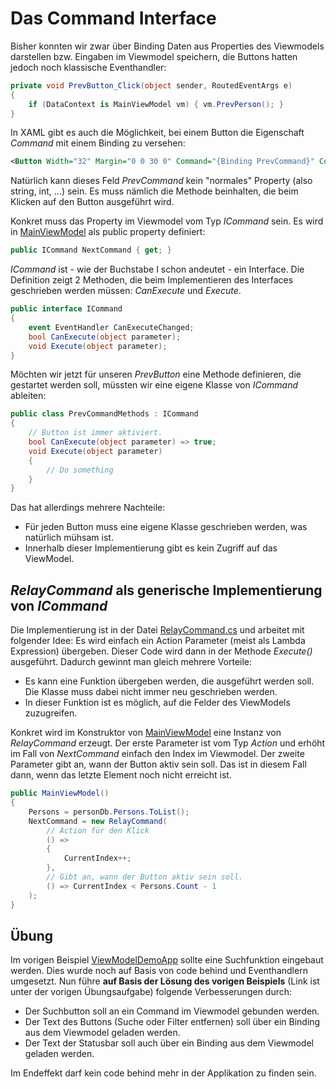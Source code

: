 # Das Command Interface

Bisher konnten wir zwar über Binding Daten aus Properties des Viewmodels darstellen bzw. Eingaben
im Viewmodel speichern, die Buttons hatten jedoch noch klassische Eventhandler:

```c#
private void PrevButton_Click(object sender, RoutedEventArgs e)
{
    if (DataContext is MainViewModel vm) { vm.PrevPerson(); }
}
```

In XAML gibt es auch die Möglichkeit, bei einem Button die Eigenschaft *Command* mit einem
Binding zu versehen:

```xml
<Button Width="32" Margin="0 0 30 0" Command="{Binding PrevCommand}" Content="Prev." />
```

Natürlich kann dieses Feld *PrevCommand* kein "normales" Property (also string, int, ...) sein.
Es muss nämlich die Methode beinhalten, die beim Klicken auf den Button ausgeführt wird.

Konkret muss das Property im Viewmodel vom Typ *ICommand* sein. Es wird in [MainViewModel](ViewModels/MainViewModel.cs)
als public property definiert:

```c#
public ICommand NextCommand { get; }
```

*ICommand* ist - wie der Buchstabe I schon andeutet - ein Interface. Die Definition zeigt 2 Methoden,
die beim Implementieren des Interfaces geschrieben werden müssen: *CanExecute* und *Execute*.

```c#
public interface ICommand
{
    event EventHandler CanExecuteChanged;
    bool CanExecute(object parameter);
    void Execute(object parameter);
}
```

Möchten wir jetzt für unseren *PrevButton* eine Methode definieren, die gestartet werden soll, müssten
wir eine eigene Klasse von *ICommand* ableiten:

```c#
public class PrevCommandMethods : ICommand
{
    // Button ist immer aktiviert.
    bool CanExecute(object parameter) => true;
    void Execute(object parameter)
    {
        // Do something
    }
}
```

Das hat allerdings mehrere Nachteile:

- Für jeden Button muss eine eigene Klasse geschrieben werden, was natürlich mühsam ist.
- Innerhalb dieser Implementierung gibt es kein Zugriff auf das ViewModel.

## *RelayCommand* als generische Implementierung von *ICommand*

Die Implementierung ist in der Datei [RelayCommand.cs](ViewModels/RelayCommand.cs) und arbeitet mit
folgender Idee: Es wird einfach ein Action Parameter (meist als Lambda Expression) übergeben. Dieser
Code wird dann in der Methode *Execute()* ausgeführt. Dadurch gewinnt man gleich mehrere Vorteile:

- Es kann eine Funktion übergeben werden, die ausgeführt werden soll. Die Klasse muss dabei
  nicht immer neu geschrieben werden.
- In dieser Funktion ist es möglich, auf die Felder des ViewModels zuzugreifen.

Konkret wird im Konstruktor von [MainViewModel](ViewModels/MainViewModel.cs) eine Instanz von
*RelayCommand* erzeugt. Der erste Parameter ist vom Typ *Action* und erhöht im Fall von *NextCommand*
einfach den Index im Viewmodel. Der zweite Parameter gibt an, wann der Button aktiv sein soll. Das
ist in diesem Fall dann, wenn das letzte Element noch nicht erreicht ist.

```c#
public MainViewModel()
{
    Persons = personDb.Persons.ToList();
    NextCommand = new RelayCommand(
        // Action für den Klick
        () =>
        {
            CurrentIndex++;
        },
        // Gibt an, wann der Button aktiv sein soll.
        () => CurrentIndex < Persons.Count - 1
    );
}
```

## Übung

Im vorigen Beispiel [ViewModelDemoApp](../02_ViewModelDemoApp) sollte eine Suchfunktion eingebaut
werden. Dies wurde noch auf Basis von code behind und Eventhandlern umgesetzt. Nun führe **auf Basis
der Lösung des vorigen Beispiels** (Link ist unter der vorigen Übungsaufgabe) folgende
Verbesserungen durch:

- Der Suchbutton soll an ein Command im Viewmodel gebunden werden.
- Der Text des Buttons (Suche oder Filter entfernen) soll über ein Binding aus dem Viewmodel geladen
  werden.
- Der Text der Statusbar soll auch über ein Binding aus dem Viewmodel geladen werden.

Im Endeffekt darf kein code behind mehr in der Applikation zu finden sein.